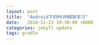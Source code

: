 ```yaml
---
layout: post
title:  "Android下的MVVM框架学习"
date:   2018-11-23 19:30:00 +0800
categories: jekyll update
tags: gradle
---
```


